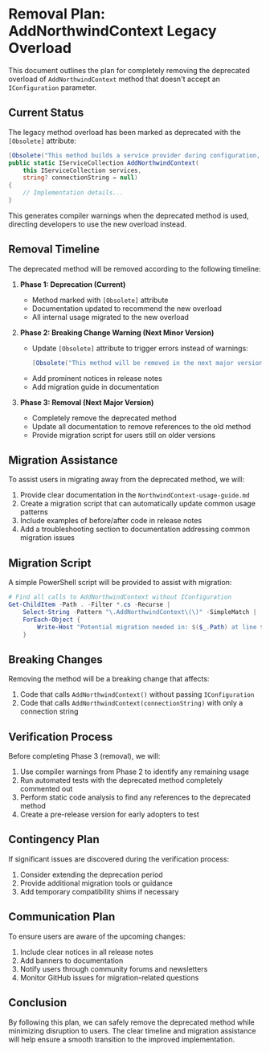 # Removal Plan: AddNorthwindContext Legacy Overload

This document outlines the plan for completely removing the deprecated overload of `AddNorthwindContext` method that doesn't accept an `IConfiguration` parameter.

## Current Status

The legacy method overload has been marked as deprecated with the `[Obsolete]` attribute:

```csharp
[Obsolete("This method builds a service provider during configuration, which is an anti-pattern. Use the overload that accepts IConfiguration instead: AddNorthwindContext(IServiceCollection, IConfiguration, string?).")]
public static IServiceCollection AddNorthwindContext(
    this IServiceCollection services,
    string? connectionString = null)
{
    // Implementation details...
}
```

This generates compiler warnings when the deprecated method is used, directing developers to use the new overload instead.

## Removal Timeline

The deprecated method will be removed according to the following timeline:

1. **Phase 1: Deprecation (Current)**
   - Method marked with `[Obsolete]` attribute
   - Documentation updated to recommend the new overload
   - All internal usage migrated to the new overload

2. **Phase 2: Breaking Change Warning (Next Minor Version)**
   - Update `[Obsolete]` attribute to trigger errors instead of warnings:
     ```csharp
     [Obsolete("This method will be removed in the next major version. Use the overload that accepts IConfiguration instead: AddNorthwindContext(IServiceCollection, IConfiguration, string?).", true)]
     ```
   - Add prominent notices in release notes
   - Add migration guide in documentation

3. **Phase 3: Removal (Next Major Version)**
   - Completely remove the deprecated method
   - Update all documentation to remove references to the old method
   - Provide migration script for users still on older versions

## Migration Assistance

To assist users in migrating away from the deprecated method, we will:

1. Provide clear documentation in the `NorthwindContext-usage-guide.md`
2. Create a migration script that can automatically update common usage patterns
3. Include examples of before/after code in release notes
4. Add a troubleshooting section to documentation addressing common migration issues

## Migration Script

A simple PowerShell script will be provided to assist with migration:

```powershell
# Find all calls to AddNorthwindContext without IConfiguration
Get-ChildItem -Path . -Filter *.cs -Recurse | 
    Select-String -Pattern "\.AddNorthwindContext\(\)" -SimpleMatch | 
    ForEach-Object {
        Write-Host "Potential migration needed in: $($_.Path) at line $($_.LineNumber)"
    }
```

## Breaking Changes

Removing the method will be a breaking change that affects:

1. Code that calls `AddNorthwindContext()` without passing `IConfiguration`
2. Code that calls `AddNorthwindContext(connectionString)` with only a connection string

## Verification Process

Before completing Phase 3 (removal), we will:

1. Use compiler warnings from Phase 2 to identify any remaining usage
2. Run automated tests with the deprecated method completely commented out
3. Perform static code analysis to find any references to the deprecated method
4. Create a pre-release version for early adopters to test

## Contingency Plan

If significant issues are discovered during the verification process:

1. Consider extending the deprecation period
2. Provide additional migration tools or guidance
3. Add temporary compatibility shims if necessary

## Communication Plan

To ensure users are aware of the upcoming changes:

1. Include clear notices in all release notes
2. Add banners to documentation
3. Notify users through community forums and newsletters
4. Monitor GitHub issues for migration-related questions

## Conclusion

By following this plan, we can safely remove the deprecated method while minimizing disruption to users. The clear timeline and migration assistance will help ensure a smooth transition to the improved implementation. 